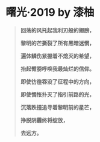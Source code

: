 # 曙光·2019 by 漆柚

> **回荡的风托起我利刃般的翅膀，**
> 
> **黎明的芒撕裂了所有黑暗迷惘，**
> 
> **遍体鳞伤紧握着不熄灭的希望，**
> 
> **抬起臂膀呼唤我最灿烂的信仰。** 
> 
> **即使彷徨吞没了征程中的方向，**
> 
> **即使惆怅扑灭了指引前路的光，**
> 
> **沉落跌撞追寻着黎明前的星芒，**
> 
> **挣脱阴霾终将绽放，**
> 
> **去远方。**